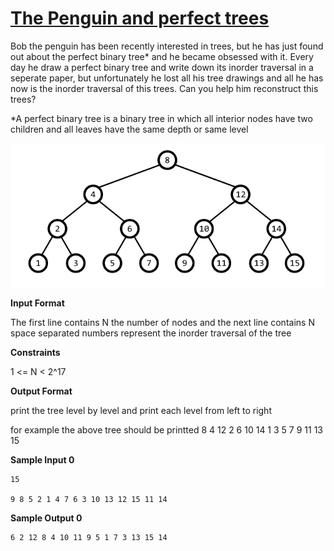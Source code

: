 # [The Penguin and perfect trees](https://www.hackerrank.com/contests/cmpn302-fall2021-hw3/challenges/the-penguin-and-perfect-trees)

Bob the penguin has been recently interested in trees, but he has just found out about the perfect binary tree* and he became obsessed with it. Every day he draw a perfect binary tree and write down its inorder traversal in a seperate paper, but unfortunately he lost all his tree drawings and all he has now is the inorder traversal of this trees. Can you help him reconstruct this trees?

*A perfect binary tree is a binary tree in which all interior nodes have two children and all leaves have the same depth or same level

![img.png](img.png)

**Input Format**

The first line contains N the number of nodes and the next line contains N space separated numbers represent the inorder traversal of the tree

**Constraints**

1 <= N < 2^17

**Output Format**

print the tree level by level and print each level from left to right

for example the above tree should be printted 8 4 12 2 6 10 14 1 3 5 7 9 11 13 15

**Sample Input 0**

```
15

9 8 5 2 1 4 7 6 3 10 13 12 15 11 14
```
**Sample Output 0**
```
6 2 12 8 4 10 11 9 5 1 7 3 13 15 14 
```
